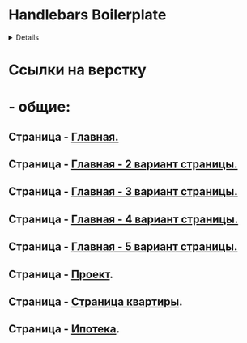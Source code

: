 # Handlebars Boilerplate

<details>
Бойлерплейт на основе связки Gulp + Webpack с поддержкой SVG спрайтов и SCSS

## Установка

Установить Node JS, затем выполнить команду:

```bash
npm install
```

## Использование

В режиме разработки:

```bash
npm run dev
```
В продакшен режиме:

```bash
npm run build
```
</details>

# Ссылки на верстку
# - общие:
## Страница - [Главная.](https://eduardoalparov.github.io/suvarstroit/)
## Страница - [Главная - 2 вариант страницы.](https://eduardoalparov.github.io/suvarstroit/index-version-2.html)
## Страница - [Главная - 3 вариант страницы.](https://eduardoalparov.github.io/suvarstroit/index-version-3.html)
## Страница - [Главная - 4 вариант страницы.](https://eduardoalparov.github.io/suvarstroit/index-version-4.html)
## Страница - [Главная - 5 вариант страницы.](https://eduardoalparov.github.io/suvarstroit/index-version-5.html)

## Страница - [Проект](https://eduardoalparov.github.io/suvarstroit/project.html).
## Страница - [Страница квартиры](https://eduardoalparov.github.io/suvarstroit/apartment.html).
## Страница - [Ипотека](https://eduardoalparov.github.io/suvarstroit/mortgage.html).
